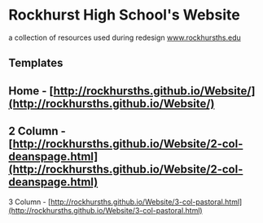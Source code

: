 Rockhurst High School's Website
=======
a collection of resources used during redesign
www.rockhursths.edu

Templates
--
Home - [http://rockhursths.github.io/Website/](http://rockhursths.github.io/Website/)
--
2 Column - [http://rockhursths.github.io/Website/2-col-deanspage.html](http://rockhursths.github.io/Website/2-col-deanspage.html)
--
3 Column - [http://rockhursths.github.io/Website/3-col-pastoral.html](http://rockhursths.github.io/Website/3-col-pastoral.html)